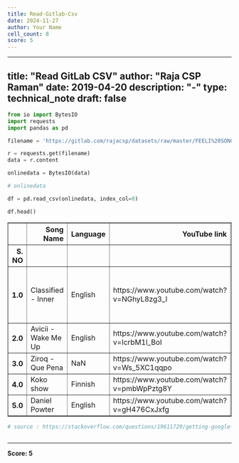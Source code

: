 ```yaml
---
title: Read-Gitlab-Csv
date: 2024-11-27
author: Your Name
cell_count: 8
score: 5
---
```


---
title: "Read GitLab CSV"
author: "Raja CSP Raman"
date: 2019-04-20
description: "-"
type: technical_note
draft: false
---

```python
from io import BytesIO
import requests
import pandas as pd
```


```python
filename = 'https://gitlab.com/rajacsp/datasets/raw/master/FEELI%20SONG%20LIST%20-%20Songs.csv'

r = requests.get(filename)
data = r.content

onlinedata = BytesIO(data)
```


```python
# onlinedata
```


```python
df = pd.read_csv(onlinedata, index_col=0)
```


```python
df.head()
```




<div>
<style scoped>
    .dataframe tbody tr th:only-of-type {
        vertical-align: middle;
    }

    .dataframe tbody tr th {
        vertical-align: top;
    }

    .dataframe thead th {
        text-align: right;
    }
</style>
<table border="1" class="dataframe">
  <thead>
    <tr style="text-align: right;">
      <th></th>
      <th>Song Name</th>
      <th>Language</th>
      <th>YouTube link</th>
      <th>Genre</th>
      <th>Artist</th>
      <th>Emotion Tag</th>
      <th>Emotion</th>
      <th>Hint</th>
      <th>Geo Location</th>
      <th>Lyrics</th>
      <th>Collector</th>
    </tr>
    <tr>
      <th>S. NO</th>
      <th></th>
      <th></th>
      <th></th>
      <th></th>
      <th></th>
      <th></th>
      <th></th>
      <th></th>
      <th></th>
      <th></th>
      <th></th>
    </tr>
  </thead>
  <tbody>
    <tr>
      <th>1.0</th>
      <td>Classified - Inner</td>
      <td>English</td>
      <td>https://www.youtube.com/watch?v=NGhyL8zg3_I</td>
      <td>NaN</td>
      <td>NaN</td>
      <td>NaN</td>
      <td>Gives me some kind of confidence; Relaxed Cana...</td>
      <td>NaN</td>
      <td>NaN</td>
      <td>NaN</td>
      <td>Raja</td>
    </tr>
    <tr>
      <th>2.0</th>
      <td>Avicii - Wake Me Up</td>
      <td>English</td>
      <td>https://www.youtube.com/watch?v=IcrbM1l_BoI</td>
      <td>NaN</td>
      <td>NaN</td>
      <td>NaN</td>
      <td>NaN</td>
      <td>NaN</td>
      <td>NaN</td>
      <td>NaN</td>
      <td>Raja</td>
    </tr>
    <tr>
      <th>3.0</th>
      <td>Ziroq - Que Pena</td>
      <td>NaN</td>
      <td>https://www.youtube.com/watch?v=Ws_5XC1qqpo</td>
      <td>NaN</td>
      <td>NaN</td>
      <td>NaN</td>
      <td>NaN</td>
      <td>NaN</td>
      <td>NaN</td>
      <td>NaN</td>
      <td>Raja</td>
    </tr>
    <tr>
      <th>4.0</th>
      <td>Koko show</td>
      <td>Finnish</td>
      <td>https://www.youtube.com/watch?v=pmbWpPztg8Y</td>
      <td>NaN</td>
      <td>NaN</td>
      <td>NaN</td>
      <td>NaN</td>
      <td>NaN</td>
      <td>NaN</td>
      <td>NaN</td>
      <td>Raja</td>
    </tr>
    <tr>
      <th>5.0</th>
      <td>Daniel Powter</td>
      <td>English</td>
      <td>https://www.youtube.com/watch?v=gH476CxJxfg</td>
      <td>NaN</td>
      <td>NaN</td>
      <td>NaN</td>
      <td>NaN</td>
      <td>NaN</td>
      <td>NaN</td>
      <td>NaN</td>
      <td>Raja</td>
    </tr>
  </tbody>
</table>
</div>




```python
# source : https://stackoverflow.com/questions/19611729/getting-google-spreadsheet-csv-into-a-pandas-dataframe
```


```python

```


---
**Score: 5**
